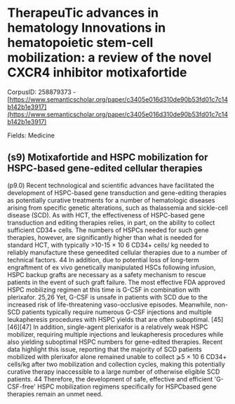 # TherapeuTic advances in hematology Innovations in hematopoietic stem-cell mobilization: a review of the novel CXCR4 inhibitor motixafortide

CorpusID: 258879373 - [https://www.semanticscholar.org/paper/c3405e016d310de90b53fd01c7c14b142b1e3917](https://www.semanticscholar.org/paper/c3405e016d310de90b53fd01c7c14b142b1e3917)

Fields: Medicine

## (s9) Motixafortide and HSPC mobilization for HSPC-based gene-edited cellular therapies
(p9.0) Recent technological and scientific advances have facilitated the development of HSPC-based gene transduction and gene-editing therapies as potentially curative treatments for a number of hematologic diseases arising from specific genetic alterations, such as thalassemia and sickle-cell disease (SCD). As with HCT, the effectiveness of HSPC-based gene transduction and editing therapies relies, in part, on the ability to collect sufficient CD34+ cells. The numbers of HSPCs needed for such gene therapies, however, are significantly higher than what is needed for standard HCT, with typically >10-15 × 10 6 CD34+ cells/ kg needed to reliably manufacture these geneedited cellular therapies due to a number of technical factors. 44 In addition, due to potential loss of long-term engraftment of ex vivo genetically manipulated HSCs following infusion, HSPC backup grafts are necessary as a safety mechanism to rescue patients in the event of such graft failure. The most effective FDA approved HSPC mobilizing regimen at this time is G-CSF in combination with plerixafor. 25,26 Yet, G-CSF is unsafe in patients with SCD due to the increased risk of life-threatening vaso-occlusive episodes. Meanwhile, non-SCD patients typically require numerous G-CSF injections and multiple leukapheresis procedures with HSPC yields that are often suboptimal. [45][46][47] In addition, single-agent plerixafor is a relatively weak HSPC mobilizer, requiring multiple injections and leukapheresis procedures while also yielding suboptimal HSPC numbers for gene-edited therapies. Recent data highlight this issue, reporting that the majority of SCD patients mobilized with plerixafor alone remained unable to collect ⩾5 × 10 6 CD34+ cells/kg after two mobilization and collection cycles, making this potentially curative therapy inaccessible to a large number of otherwise eligible SCD patients. 44 Therefore, the development of safe, effective and efficient 'G-CSF-free' HSPC mobilization regimens specifically for HSPCbased gene therapies remain an unmet need.

